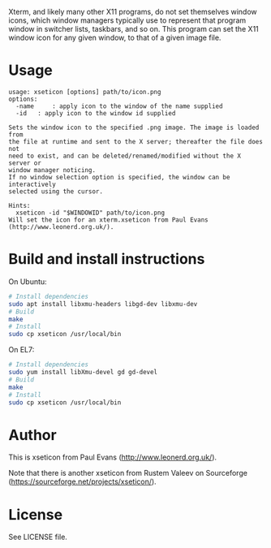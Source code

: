 Xterm, and likely many other X11 programs, do not set themselves window icons, which window managers typically use to represent that program window in switcher lists, taskbars, and so on. This program can set the X11 window icon for any given window, to that of a given image file.

Usage
=====
    usage: xseticon [options] path/to/icon.png
    options:
      -name     : apply icon to the window of the name supplied
      -id   : apply icon to the window id supplied
    
    Sets the window icon to the specified .png image. The image is loaded from
    the file at runtime and sent to the X server; thereafter the file does not
    need to exist, and can be deleted/renamed/modified without the X server or
    window manager noticing.
    If no window selection option is specified, the window can be interactively
    selected using the cursor.
    
    Hints:
      xseticon -id "$WINDOWID" path/to/icon.png
    Will set the icon for an xterm.xseticon from Paul Evans (http://www.leonerd.org.uk/).

Build and install instructions
==============================

On Ubuntu:

``` bash
# Install dependencies
sudo apt install libxmu-headers libgd-dev libxmu-dev
# Build
make
# Install
sudo cp xseticon /usr/local/bin
```
On EL7:

```bash
# Install dependencies
sudo yum install libXmu-devel gd gd-devel
# Build
make
# Install
sudo cp xseticon /usr/local/bin
```

Author
======
This is xseticon from Paul Evans (http://www.leonerd.org.uk/).

Note that there is another xseticon from Rustem Valeev on Sourceforge (https://sourceforge.net/projects/xseticon/).

License
=======

See LICENSE file.

